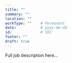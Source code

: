 ```yaml
---
title: ""
summary: ""
location: "" 
workType: ""    # Permanent
date:           # yyyy-mm-dd 
id:             # 101
footer: ""
draft: true
---
```

Full job description here…
